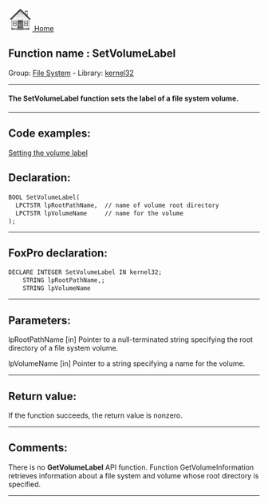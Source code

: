 [<img src="../../images/home.png"> Home ](https://github.com/VFPX/Win32API)  

## Function name : SetVolumeLabel
Group: [File System](../../functions_group.md#File_System)  -  Library: [kernel32](../../libraries.md#kernel32)  
***  


#### The SetVolumeLabel function sets the label of a file system volume.
***  


## Code examples:
[Setting the volume label](../../samples/sample_151.md)  

## Declaration:
```foxpro  
BOOL SetVolumeLabel(
  LPCTSTR lpRootPathName,  // name of volume root directory
  LPCTSTR lpVolumeName     // name for the volume
);  
```  
***  


## FoxPro declaration:
```foxpro  
DECLARE INTEGER SetVolumeLabel IN kernel32;
	STRING lpRootPathName,;
	STRING lpVolumeName  
```  
***  


## Parameters:
lpRootPathName 
[in] Pointer to a null-terminated string specifying the root directory of a file system volume. 

lpVolumeName 
[in] Pointer to a string specifying a name for the volume.  
***  


## Return value:
If the function succeeds, the return value is nonzero.  
***  


## Comments:
There is no <Strong>GetVolumeLabel</Strong> API function. Function GetVolumeInformation retrieves information about a file system and volume whose root directory is specified.  
  
***  


